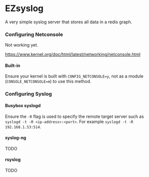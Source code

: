 # EZsyslog

A very simple syslog server that stores all data in a redis graph.

### Configuring Netconsole

Not working yet.

https://www.kernel.org/doc/html/latest/networking/netconsole.html

#### Built-in
Ensure your kernel is built with `CONFIG_NETCONSOLE=y`, not as a module (`CONSOLE_NETCONSOLE=m`) to use this method.

### Configuring Syslog

#### Busybox syslogd

Ensure the `-R` flag is used to specify the remote target server such as `syslogd -t -R <ip-address>:<port>`. For example `syslogd -t -R 192.168.1.53:514`.

#### syslog-ng

TODO

#### rsyslog

TODO